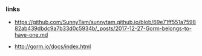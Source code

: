 ### links

- https://github.com/SunnyTam/sunnytam.github.io/blob/69e71ff551a759882ab439dbdc9a7b33d0c5934b/_posts/2017-12-27-Gorm-belongs-to-have-one.md

- http://gorm.io/docs/index.html

